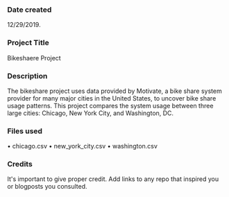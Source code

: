 ### Date created
12/29/2019.

### Project Title
Bikeshaere Project

### Description
The bikeshare project uses data provided by Motivate, a bike share system provider for many major cities in the United States, to uncover bike share usage patterns. This project compares the system usage between three large cities: Chicago, New York City, and Washington, DC.

### Files used
•	chicago.csv
•	new_york_city.csv
•	washington.csv


### Credits
It's important to give proper credit. Add links to any repo that inspired you or blogposts you consulted.

